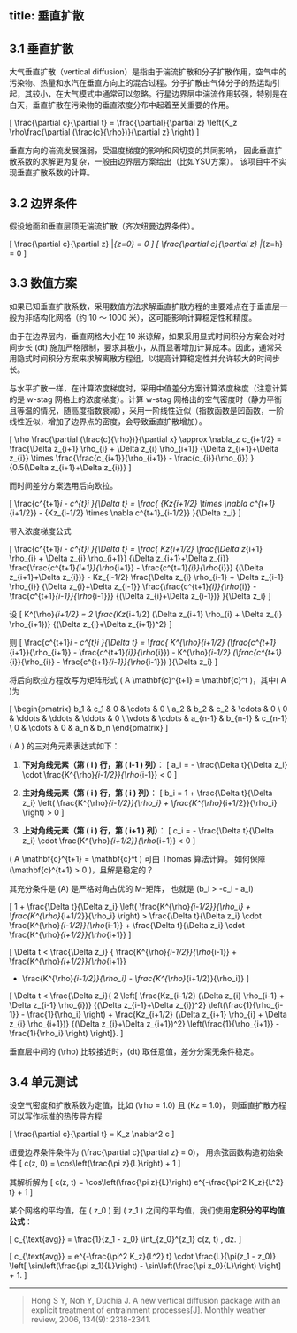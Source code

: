 title: 垂直扩散
---

## 3.1 垂直扩散

大气垂直扩散（vertical diffusion）是指由于湍流扩散和分子扩散作用，空气中的污染物、热量和水汽在垂直方向上的混合过程。分子扩散由气体分子的热运动引起，其较小，在大气模式中通常可以忽略。行星边界层中湍流作用较强，特别是在白天，垂直扩散在污染物的垂直浓度分布中起着至关重要的作用。

\[
\frac{\partial c}{\partial t} =
\frac{\partial}{\partial z} \left(K_z \rho\frac{\partial (\frac{c}{\rho})}{\partial z} \right)
\]

垂直方向的湍流发展强弱，受温度梯度的影响和风切变的共同影响，
因此垂直扩散系数的求解更为复杂，一般由边界层方案给出（比如YSU方案）。
该项目中不实现垂直扩散系数的计算。

## 3.2 边界条件
假设地面和垂直层顶无湍流扩散（齐次纽曼边界条件）。

\[
  \frac{\partial c}{\partial z} |_{z=0} = 0
\]
\[
  \frac{\partial c}{\partial z} |_{z=h} = 0
\]

## 3.3 数值方案

如果已知垂直扩散系数，采用数值方法求解垂直扩散方程的主要难点在于垂直层一般为非结构化网格（约 10 ～ 1000 米），这可能影响计算稳定性和精度。

由于在边界层内，垂直网格大小在 10 米谅解，如果采用显式时间积分方案会对时间步长 \(dt\) 施加严格限制，要求其极小，从而显著增加计算成本。因此，通常采用隐式时间积分方案来求解离散方程组，以提高计算稳定性并允许较大的时间步长。

与水平扩散一样，在计算浓度梯度时，采用中值差分方案计算浓度梯度（注意计算的是 w-stag 网格上的浓度梯度）。计算 w-stag 网格出的空气密度时（静力平衡且等温的情况，随高度指数衰减），采用一阶线性近似（指数函数是凹函数，一阶线性近似，增加了边界点的密度，会导致垂直扩散增加）。

\[
\rho \frac{\partial (\frac{c}{\rho})}{\partial x} \approx
   \nabla_z c_{i+1/2} =
   \frac{\Delta z_{i+1} \rho_{i} + \Delta z_{i} \rho_{i+1}}
        {\Delta z_{i+1}+\Delta z_{i}}
   \times
   \frac{\frac{c_{i+1}}{\rho_{i+1}} - \frac{c_{i}}{\rho_{i}} }
        {0.5(\Delta z_{i+1}+\Delta z_{i})}
\]

而时间差分方案选用后向欧拉。

\[
\frac{c^{t+1}_i - c^{t}_i }{\Delta t} =
\frac{
  {Kz_{i+1/2} \times \nabla c^{t+1}_{i+1/2}} -
  {Kz_{i-1/2} \times \nabla c^{t+1}_{i-1/2}}
  }{\Delta z_i}
\]

带入浓度梯度公式

\[
\frac{c^{t+1}_i - c^{t}_i }{\Delta t} =
\frac{
   Kz_{i+1/2}
   \frac{\Delta z_{i+1} \rho_{i} + \Delta z_{i} \rho_{i+1}}
        {\Delta z_{i+1}+\Delta z_{i}}
   \frac{\frac{c^{t+1}_{i+1}}{\rho_{i+1}} - \frac{c^{t+1}_{i}}{\rho_{i}}}
         {(\Delta z_{i+1}+\Delta z_{i})} -
   Kz_{i-1/2} 
   \frac{\Delta z_{i} \rho_{i-1} + \Delta z_{i-1} \rho_{i}}
        {\Delta z_{i}+\Delta z_{i-1}}
   \frac{\frac{c^{t+1}_{i}}{\rho_{i}} - \frac{c^{t+1}_{i-1}}{\rho_{i-1}}}
        {(\Delta z_{i}+\Delta z_{i-1})}
}{\Delta z_i}
\]

设
\[
  K^{\rho}_{i+1/2} = 
    2 \frac{Kz_{i+1/2} (\Delta z_{i+1} \rho_{i} + \Delta z_{i} \rho_{i+1})}
           {(\Delta z_{i}+\Delta z_{i+1})^2}
\]

则
\[
\frac{c^{t+1}_i - c^{t}_i }{\Delta t} =
\frac{
  K^{\rho}_{i+1/2} (\frac{c^{t+1}_{i+1}}{\rho_{i+1}} - \frac{c^{t+1}_{i}}{\rho_{i}}) -
  K^{\rho}_{i-1/2} (\frac{c^{t+1}_{i}}{\rho_{i}} - \frac{c^{t+1}_{i-1}}{\rho_{i-1}})
}{\Delta z_i}
\]

将后向欧拉方程改写为矩阵形式 \( A \mathbf{c}^{t+1} = \mathbf{c}^t \)，其中\( A \)为

\[
\begin{pmatrix}
b_1 & c_1 & 0 & \cdots & 0 \\
a_2 & b_2 & c_2 & \cdots & 0 \\
0 & \ddots & \ddots & \ddots & 0 \\
\vdots & \cdots & a_{n-1} & b_{n-1} & c_{n-1} \\
0 & \cdots & 0 & a_n & b_n
\end{pmatrix}
\]

\( A \) 的三对角元素表达式如下：

1. **下对角线元素（第 \( i \) 行，第 \( i-1 \) 列）**：
   \[
   a_i = - \frac{\Delta t}{\Delta z_i} \cdot 
          \frac{K^{\rho}_{i-1/2}}{\rho_{i-1}} < 0
   \]

2. **主对角线元素（第 \( i \) 行，第 \( i \) 列）**：
   \[
   b_i = 
      1 + \frac{\Delta t}{\Delta z_i} 
      \left( \frac{K^{\rho}_{i-1/2}}{\rho_i} + 
             \frac{K^{\rho}_{i+1/2}}{\rho_i} \right) > 0
   \]

3. **上对角线元素（第 \( i \) 行，第 \( i+1 \) 列）**：
   \[
   c_i = - \frac{\Delta t}{\Delta z_i} \cdot 
           \frac{K^{\rho}_{i+1/2}}{\rho_{i+1}} < 0
   \]

\( A \mathbf{c}^{t+1} = \mathbf{c}^t \) 可由 Thomas 算法计算。
如何保障 \(\mathbf{c}^{t+1} > 0 \)，且解是稳定的？

其充分条件是 \(A\) 是严格对角占优的 M-矩阵，
也就是 \(b_i > -c_i - a_i\)

   \[
      1 + \frac{\Delta t}{\Delta z_i} 
      \left( \frac{K^{\rho}_{i-1/2}}{\rho_i} + 
             \frac{K^{\rho}_{i+1/2}}{\rho_i} \right) > 
      \frac{\Delta t}{\Delta z_i} \cdot 
          \frac{K^{\rho}_{i-1/2}}{\rho_{i-1}} +
      \frac{\Delta t}{\Delta z_i} \cdot 
           \frac{K^{\rho}_{i+1/2}}{\rho_{i+1}} 
   \]

\[
\Delta t < \frac{\Delta z_i}
 { \frac{K^{\rho}_{i-1/2}}{\rho_{i-1}} + \frac{K^{\rho}_{i+1/2}}{\rho_{i+1}}
   - \frac{K^{\rho}_{i-1/2}}{\rho_i} - \frac{K^{\rho}_{i+1/2}}{\rho_i}}
\]

\[
\Delta t < \frac{\Delta z_i}{ 2 \left[
\frac{Kz_{i-1/2} (\Delta z_{i} \rho_{i-1} + \Delta z_{i-1} \rho_{i})}
           {(\Delta z_{i-1}+\Delta z_{i})^2} 
\left(\frac{1}{\rho_{i-1}} - \frac{1}{\rho_i} \right) 
+ 
\frac{Kz_{i+1/2} (\Delta z_{i+1} \rho_{i} + \Delta z_{i} \rho_{i+1})}
           {(\Delta z_{i}+\Delta z_{i+1})^2} 
\left(\frac{1}{\rho_{i+1}} - \frac{1}{\rho_i} \right) \right]}.
\]

垂直层中间的 \(\rho\) 比较接近时，\(dt\) 取任意值，差分分案无条件稳定。

## 3.4 单元测试

设空气密度和扩散系数为定值，比如 \(\rho = 1.0\) 且 \(Kz = 1.0\)，
则垂直扩散方程可以写作标准的热传导方程

\[
\frac{\partial c}{\partial t} = K_z \nabla^2 c
\]

纽曼边界条件条件为 \(\frac{\partial c}{\partial z} = 0\)，
用余弦函数构造初始条件
\[
c(z, 0) = \cos\left(\frac{\pi z}{L}\right) + 1
\]

其解析解为
\[
c(z, t) = \cos\left(\frac{\pi z}{L}\right) e^{-\frac{\pi^2 K_z}{L^2} t} + 1
\]

某个网格的平均值，在 \( z_0 \) 到 \( z_1 \) 之间的平均值，我们使用**定积分的平均值公式**：

\[
c_{\text{avg}} = \frac{1}{z_1 - z_0} \int_{z_0}^{z_1} c(z, t) \, dz.
\]

\[
c_{\text{avg}} = e^{-\frac{\pi^2 K_z}{L^2} t} \cdot \frac{L}{\pi(z_1 - z_0)} \left[ \sin\left(\frac{\pi z_1}{L}\right) - \sin\left(\frac{\pi z_0}{L}\right) \right] + 1.
\]

---

 > Hong S Y, Noh Y, Dudhia J. A new vertical diffusion package with an explicit treatment of entrainment processes[J]. Monthly weather review, 2006, 134(9): 2318-2341.
